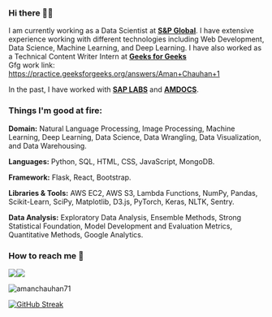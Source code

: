 ### Hi there 👋🏻 
I am currently working as a Data Scientist at [**S&P Global**](https://www.spglobal.com/en/). I have extensive experience working with different technologies including Web Development, Data Science, Machine Learning, and Deep Learning. I have also worked as a Technical Content Writer Intern at [**Geeks for Geeks**](https://www.geeksforgeeks.org/)  
Gfg work link: https://practice.geeksforgeeks.org/answers/Aman+Chauhan+1

In the past, I have worked with [**SAP LABS**](https://www.sap.com/india/index.html?url_id=auto_hp_redirect_india) and [**AMDOCS**](https://www.amdocs.com/).

### Things I'm good at fire:

**Domain:** Natural Language Processing, Image Processing, Machine Learning, Deep Learning, Data Science, Data Wrangling, Data Visualization, and Data Warehousing.

**Languages:**  Python, SQL, HTML, CSS, JavaScript, MongoDB.

**Framework:** Flask, React, Bootstrap.

**Libraries & Tools:** AWS EC2, AWS S3, Lambda Functions, NumPy, Pandas, Scikit-Learn, SciPy, Matplotlib, D3.js, PyTorch, Keras, NLTK, Sentry.

**Data Analysis:** Exploratory Data Analysis, Ensemble Methods, Strong Statistical Foundation, Model Development and Evaluation Metrics, Quantitative Methods, Google Analytics.

### How to reach me 📱
[<img target="_blank" src="https://img.icons8.com/cotton/64/000000/whatsapp--v4.png"/>](https://wa.me/919997600372)[<img target="_blank" src="https://img.icons8.com/doodle/64/000000/linkedin-circled.png"/>](https://www.linkedin.com/in/aman-chauhan-42bb9273/)

<p align="left"> <img src="https://komarev.com/ghpvc/?username=amanchauhan71&label=Profile%20views&color=0e75b6&style=flat" alt="amanchauhan71" /> </p>

[![GitHub Streak](https://github-readme-streak-stats.herokuapp.com?user=amanchauhan71&hide_border=true&date_format=M%20j%5B%2C%20Y%5D)](https://git.io/streak-stats)

